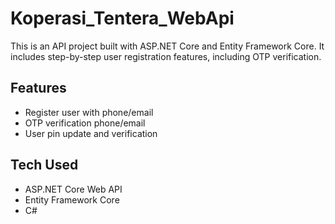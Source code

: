 # Koperasi_Tentera_WebApi

This is an API project built with ASP.NET Core and Entity Framework Core. It includes step-by-step user registration features, including OTP verification.

## Features
- Register user with phone/email
- OTP verification phone/email
- User pin update and verification

## Tech Used
- ASP.NET Core Web API
- Entity Framework Core
- C#
